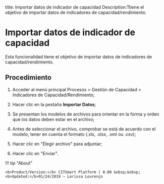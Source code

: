 title: Importar datos de indicador de capacidad
Description:Ttiene el objetivo de importar datos de indicadores de capacidad/rendimiento. 
# Importar datos de indicador de capacidad

Esta funcionalidad tiene el objetivo de importar datos de indicadores de capacidad/rendimiento.

Procedimiento
-------------

1.  Acceder al menú principal Procesos \> Gestión de Capacidad \> Indicadores de
    Capacidad/Rendimiento;

2.  Hacer clic en la pestaña **Importar Datos**;

3.  Se presentan los modelos de archivos para orientar en la forma y orden que
    los datos deben estar en el archivo;

4.  Antes de seleccionar el archivo, comprobar se está de acuerdo con el modelo,
    tener en cuenta el formato (.xls, .xlsx, .xml ou .csv);

5.  Hacer clic en "Elegir archivo" para adjuntar;

6.  Hacer clic en "Enviar".

!!! tip "About"

    <b>Product/Version:</b> CITSmart Platform | 8.00 &nbsp;&nbsp;
    <b>Updated:</b>01/24/2019 – Larissa Lourenço
